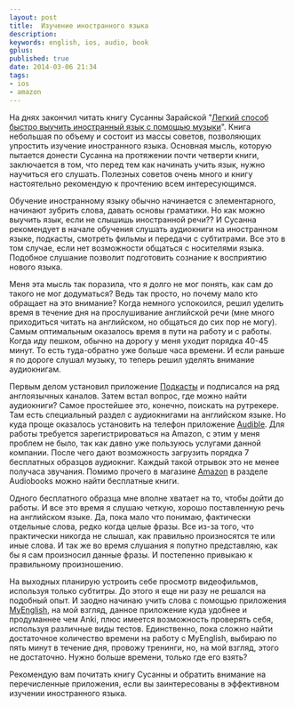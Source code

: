 ```yaml
---
layout: post
title:  Изучение иностранного языка
description: 
keywords: english, ios, audio, book
gplus: 
published: true
date: 2014-03-06 21:34
tags:
- ios
- amazon
---
```

На днях закончил читать книгу Сусанны Зарайской "[Легкий способ быстро выучить иностранный язык с помощью музыки][1]". Книга небольшая по объему и состоит из массы советов, позволяющих упростить изучение иностранного языка. Основная мысль, которую пытается донести Сусанна на протяжении почти четверти книги, заключается в том, что перед тем как начинать учить язык, нужно научиться его слушать. Полезных советов очень много и книгу настоятельно рекомендую к прочтению всем интересующимся.

Обучение иностранному языку обычно начинается с элементарного, начинают зубрить слова, давать основы граматики. Но как можно выучить язык, если не слышишь иностранной речи?? И Сусанна рекомендует в начале обучения слушать аудиокниги на иностранном языке, подкасты, смотреть фильмы и передачи с субтитрами. Все это в том случае, если нет возможности общаться с носителями языка. Подобное слушание позволит подготовить сознание к восприятию нового языка.

Меня эта мысль так поразила, что я долго не мог понять, как сам до такого не мог додуматься? Ведь так просто, но почему мало кто обращает на это внимание? Когда немного успокоился, решил уделить время в течение дня на прослушивание английской речи (мне много приходиться читать на английском, но общаться до сих пор не могу). Самым оптимальным оказалось время в пути на работу и с работы. Когда иду пешком, обычно на дорогу у меня уходит порядка 40-45 минут. То есть туда-обратно уже больше часа времени. И если раньше я по дороге слушал музыку, то теперь решил уделять внимание аудиокнигам.

Первым делом установил приложение [Подкасты][2] и подписался на ряд англоязычных каналов. Затем встал вопрос, где можно найти аудиокниги? Самое простейшее это, конечно, поискать на рутрекере. Там есть специальный раздел с аудиокнигами на английском языке. Но куда проще оказалось установить на телефон приложение [Audible][3]. Для работы требуется зарегистрироваться на Amazon, с этим у меня проблем не было, так как давно уже пользуюсь услугами данной компании. После чего  дают возможность загрузить порядка 7 бесплатных образцов аудиокниг. Каждый такой отрывок это не менее получаса звучания. Помимо прочего в магазине [Amazon][4] в разделе Audiobooks можно найти бесплатные книги.

Одного бесплатного образца мне вполне хватает на то, чтобы дойти до работы. И все это время я слушаю четкую, хорошо поставленную речь на английском языке. Да, пока мало что понимаю, фактически отдельные слова, редко когда целые фразы. Все из-за того, что практически никогда не слышал, как правильно произносятся те или иные слова. И так же во время слушания я попутно представляю, как бы я сам произносил данные фразы. И постепенно привыкаю к правильному произношению.

На выходных планирую устроить себе просмотр видеофильмов, используя только субтитры. До этого я еще ни разу не решался на подобный опыт. И заодно начинаю учить слова с помощью приложения [MyEnglish][5], на мой взгляд, данное приложение куда удобнее и продуманнее чем Anki, плюс имеется возможность проверять себя, используя различные виды тестов. Единственно, пока сложно найти достаточное количество времени на работу с MyEnglish, выбираю по пять минут в течение дня, провожу тренинги, но, на мой взгляд, этого не достаточно. Нужно больше времени, только где его взять?

Рекомендую вам почитать книгу Сусанны и обратить внимание на перечисленные приложения, если вы заинтересованы в эффективном изучении иностранного языка.

[1]:	http://www.litres.ru/susanna-zarayskaya/legkiy-sposob-bystro-vyuchit-inostrannyy-yazyk-s-pomoschu-muzyki-90-deystvennyh-sovetov-2/ "Litres"
[2]:	https://itunes.apple.com/ru/app/podkasty/id525463029?mt=8 "Подкасты"
[3]:	https://itunes.apple.com/us/app/audiobooks-from-audible/id379693831?mt=8 "Audible"
[4]:	http://www.amazon.com "Amazon"
[5]:	https://itunes.apple.com/ru/app/myenglish-ucim-anglijskij/id432927912?mt=8 "MyEnglish"